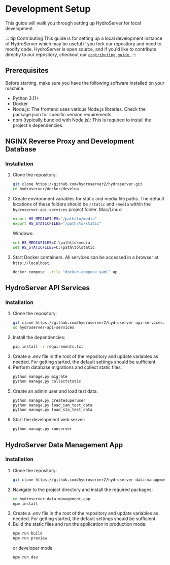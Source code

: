# Development Setup

This guide will walk you through setting up HydroServer for local development.

::: tip Contributing
This guide is for setting up a local development instance of HydroServer which may be useful if you fork our repository and need to modify code. HydroServer is open source, and if you'd like to contribute directly to our repository, checkout our [`contributing guide.`](https://github.com/hydroserver2/hydroserver/blob/main/CONTRIBUTING.md)
:::

## Prerequisites

Before starting, make sure you have the following software installed on your machine:
- Python 3.11+
- Docker
- Node.js: The frontend uses various Node.js libraries. Check the package.json for specific version requirements.
- npm (typically bundled with Node.js): This is required to install the project's dependencies.

## NGINX Reverse Proxy and Development Database

### Installation

1. Clone the repository:
   ```bash
   git clone https://github.com/hydroserver2/hydroserver.git
   cd hydroserver/docker/develop
   ```
2. Create environment variables for static and media file paths. The default locations of these folders should be `/static` and `/media` within the `hydroserver-api-services` project folder.
   Mac/Linux:
   ```bash
   export HS_MEDIAFILES="/path/to/media"
   export HS_STATICFILES="/path/to/static"
   ```
   Windows:
   ```cmd
   set HS_MEDIAFILES=C:\path\to\media
   set HS_STATICFILES=C:\path\to\static
   ```
3. Start Docker containers. All services can be accessed in a browser at `http://localhost`.
   ```bash
   docker compose --file "docker-compose.yaml" up
   ```

## HydroServer API Services

### Installation

1. Clone the repository:
   ```bash
   git clone https://github.com/hydroserver2/hydroserver-api-services.git
   cd hydroserver-api-services
   ```
2. Install the dependencies:
   ```bash
   pip install -r requirements.txt
   ```
3. Create a .env file in the root of the repository and update variables as needed. For getting started, the default settings should be sufficient.
4. Perform database migrations and collect static files:
   ```bash
   python manage.py migrate
   python manage.py collectstatic
   ```
5. Create an admin user and load test data.
   ```bash
   python manage.py createsuperuser
   python manage.py load_iam_test_data
   python manage.py load_sta_test_data
   ```
6. Start the development web server:
   ```bash
   python manage.py runserver
   ```

## HydroServer Data Management App

### Installation

1. Clone the repository:
   ```bash
   git clone https://github.com/hydroserver2/hydroserver-data-management-app.git
   ```
2. Navigate to the project directory and install the required packages:
   ```bash
   cd hydroserver-data-management-app
   npm install
   ```
3. Create a .env file in the root of the repository and update variables as needed. For getting started, the default settings should be sufficient.
4. Build the static files and run the application in production mode:
   ```bash
   npm run build
   npm run preview
   ```
   or developer mode
   ```bash
   npm run dev
   ```
